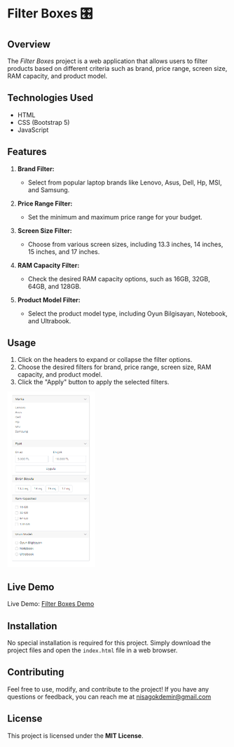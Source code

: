 # Filter Boxes 🎛️

## Overview
The *Filter Boxes* project is a web application that allows users to filter products based on different criteria such as brand, price range, screen size, RAM capacity, and product model.

## Technologies Used
- HTML
- CSS (Bootstrap 5)
- JavaScript

## Features
1. **Brand Filter:**
   - Select from popular laptop brands like Lenovo, Asus, Dell, Hp, MSI, and Samsung.

2. **Price Range Filter:**
   - Set the minimum and maximum price range for your budget.

3. **Screen Size Filter:**
   - Choose from various screen sizes, including 13.3 inches, 14 inches, 15 inches, and 17 inches.

4. **RAM Capacity Filter:**
   - Check the desired RAM capacity options, such as 16GB, 32GB, 64GB, and 128GB.

5. **Product Model Filter:**
   - Select the product model type, including Oyun Bilgisayarı, Notebook, and Ultrabook.

## Usage
1. Click on the headers to expand or collapse the filter options.
2. Choose the desired filters for brand, price range, screen size, RAM capacity, and product model.
3. Click the "Apply" button to apply the selected filters.

<img src="filterbox.png" alt="" width="200" height="400">

## Live Demo
Live Demo: [Filter Boxes Demo](https://filter-boxes-ivory.vercel.app/)

## Installation
No special installation is required for this project. Simply download the project files and open the `index.html` file in a web browser.

## Contributing
Feel free to use, modify, and contribute to the project! If you have any questions or feedback, you can reach me at nisagokdemir@gmail.com

## License
This project is licensed under the **MIT License**.
